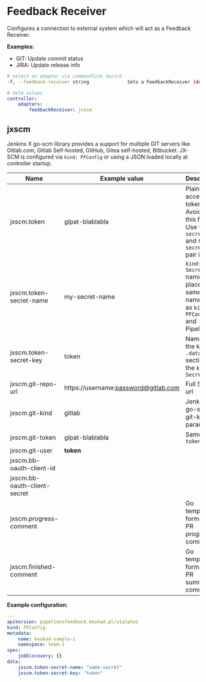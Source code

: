 Feedback Receiver
=================

Configures a connection to external system which will act as a Feedback Receiver.

**Examples:**
- GIT: Update commit status
- JIRA: Update release info

```bash
# select an adapter via commandline switch
-f, --feedback-receiver string              Sets a FeedbackReceiver (default "jxscm")
```

```yaml
# helm values
controller:
    adapters:
        feedbackReceiver: jxscm
```

jxscm
-----

Jenkins X go-scm library provides a support for multiple GIT servers like Gitlab.com, Gitlab Self-hosted, GitHub, Gitea self-hosted, Bitbucket.
JX-SCM is configured via `kind: PFConfig` or using a JSON loaded locally at controller startup.

| Name                         | Example value                        | Description                                                                                                 |
|------------------------------|--------------------------------------|-------------------------------------------------------------------------------------------------------------|
| jxscm.token                  | glpat-blablabla                      | Plaintext access token. Avoid using this field. Use `token-secret-name` and `token-secret-key` pair instead |
| jxscm.token-secret-name      | my-secret-name                       | `kind: Secret` name placed in same namespace as `kind: PFConfig` and Pipeline is                            |
| jxscm.token-secret-key       | token                                | Name of the key in `.data` section of the `kind: Secret`                                                    |
| jxscm.git-repo-url           | https://username:password@gitlab.com | Full SCM url                                                                                                |
| jxscm.git-kind               | gitlab                               | Jenkins X go-scm git-kind parameter                                                                         |
| jxscm.git-token              | glpat-blablabla                      | Same as `token`                                                                                             |
| jxscm.git-user               | __token__                            |                                                                                                             |
| jxscm.bb-oauth-client-id     |                                      |                                                                                                             |
| jxscm.bb-oauth-client-secret |                                      |                                                                                                             |
| jxscm.progress-comment       |                                      | Go template formatted PR progress comment                                                                   |
| jxscm.finished-comment       |                                      | Go template formatted PR summary comment                                                                    |


**Example configuration:**

```yaml
---
apiVersion: pipelinesfeedback.keskad.pl/v1alpha1
kind: PFConfig
metadata:
    name: keskad-sample-1
    namespace: team-1
spec:
    jobDiscovery: {}
data:
    jxscm.token-secret-name: "some-secret"
    jxscm.token-secret-key: "token"
```

